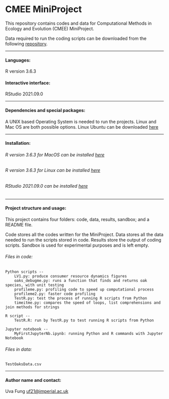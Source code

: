 # CMEE MiniProject

This repository contains codes and data for Computational Methods in Ecology and Evolution (CMEE) MiniProject.


Data required to run the coding scripts can be downloaded from the following [repository](https://github.com/mhasoba/TheMulQuaBio).

***

#### Languages:
R version 3.6.3

#### Interactive interface:
RStudio 2021.09.0

***********
#### Dependencies and special packages:
A UNIX based Operating System is needed to run the projects. Linux and Mac OS are both possible options. Linux Ubuntu can be downloaded [here](https://ubuntu.com/)


******************
#### Installation:

###### R version 3.6.3 for MacOS can be installed [here](https://cran.r-project.org/bin/macosx/)
###### R version 3.6.3 for Linux can be installed [here](https://cran.r-project.org/)
###### RStudio 2021.09.0 can be installed [here](https://www.rstudio.com/products/rstudio/download/)



***********

#### Project structure and usage:
This project contains four folders: code, data, results, sandbox; and a README file.

Code stores all the codes written for the MiniProject. Data stores all the data needed to run the scripts stored in code. Results store the output of coding scripts. Sandbox is used for experimental purposes and is left empty.

###### Files in code:

    Python scripts --
        LV1.py: produce consumer resource dynamics figures
        oaks_debugme.py: runs a function that finds and returns oak species, with unit testing
        profileme.py: profiling code to speed up computational process
        profileme2.py: faster code profiling
        TestR.py: test the process of running R scripts from Python
        timeitme.py: compares the speed of loops, list comprehensions and join methods for strings

    R script --
        TestR.R: run by TestR.py to test running R scripts from Python

    Jupyter notebook --
        MyFirstJupyterNb.ipynb: running Python and R commands with Jupyter Notebook



###### Files in data:
    TestOaksData.csv


*****************
#### Author name and contact:
Uva Fung uf21@imperial.ac.uk
